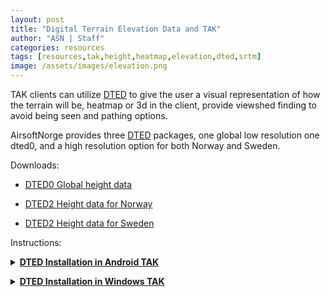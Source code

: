 ```yaml
---
layout: post
title: "Digital Terrain Elevation Data and TAK"
author: "ASN | Staff"
categories: resources
tags: [resources,tak,height,heatmap,elevation,dted,srtm]
image: /assets/images/elevation.png
---
```


TAK clients can utilize [DTED](https://en.wikipedia.org/wiki/DTED) to give the user a visual representation of how the terrain will be, heatmap or 3d in the client, provide viewshed finding to avoid being seen and pathing options. 

AirsoftNorge provides three [DTED](https://en.wikipedia.org/wiki/DTED) packages, one global low resolution one dted0, and a high resolution option for both Norway and Sweden. 

Downloads:

* [DTED0 Global height data](https://github.com/airsoftnorge/DTED0-World/archive/refs/heads/main.zip)

* [DTED2 Height data for Norway](https://github.com/airsoftnorge/DTED2-Norway/archive/refs/heads/master.zip)

* [DTED2 Height data for Sweden](https://github.com/airsoftnorge/DTED2-Sweden/archive/refs/heads/master.zip)

Instructions:

<details>
   <summary><b><u>DTED Installation in Android TAK</u></b></summary>
   <p>
   <p align="center">
      <iframe width="100%" height="315" src="https://www.youtube.com/embed/UvDtNTvqK2E" title="YouTube video player" frameborder="0" allow="accelerometer; autoplay; clipboard-write; encrypted-media; gyroscope; picture-in-picture" allowfullscreen></iframe>
   </p>
   </p>
</details>
<p></p>
<details>
   <summary><b><u>DTED Installation in Windows TAK</u></b></summary>
   <p>
   <p>
      Extract the downloaded zip file to the dted directory:
      <br>
      C:\ProgramData\WinTAK\DTED
   </p>
   </p>
</details>
